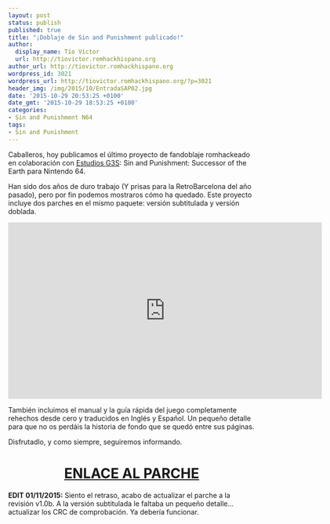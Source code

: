 ```yaml
---
layout: post
status: publish
published: true
title: "¡Doblaje de Sin and Punishment publicado!"
author:
  display_name: Tío Víctor
  url: http://tiovictor.romhackhispano.org
author_url: http://tiovictor.romhackhispano.org
wordpress_id: 3021
wordpress_url: http://tiovictor.romhackhispano.org/?p=3021
header_img: /img/2015/10/EntradaSAP02.jpg
date: '2015-10-29 20:53:25 +0100'
date_gmt: '2015-10-29 18:53:25 +0100'
categories:
- Sin and Punishment N64
tags:
- Sin and Punishment
---
```

Caballeros, hoy publicamos el último proyecto de fandoblaje romhackeado en colaboración 
con [Estudios G3S](http://www.estudiosg3s.com/): Sin and Punishment: Successor of the 
Earth para Nintendo 64.

Han sido dos años de duro trabajo (Y prisas para la RetroBarcelona del año pasado), pero 
por fin podemos mostraros cómo ha quedado. Este proyecto incluye dos parches en el mismo 
paquete: versión subtitulada y versión doblada.

<p style="text-align: center;"><iframe width="640" height="360" src="https://www.youtube-nocookie.com/embed/32nxXdVDGwY?rel=0" frameborder="0" allowfullscreen></iframe></p>

También incluimos el manual y la guía rápida del juego completamente rehechos desde cero 
y traducidos en Inglés y Español. Un pequeño detalle para que no os perdáis la historia de 
fondo que se quedó entre sus páginas.

Disfrutadlo, y como siempre, seguiremos informando.

<h1 style="text-align: center;"><a href="http://tiovictor.romhackhispano.org/sin-and-punishment-n64/descargar/" target="_blank">ENLACE AL PARCHE</a></h1>

**EDIT 01/11/2015:** Siento el retraso, acabo de actualizar el parche a la revisión v1.0b. 
A la versión subtitulada le faltaba un pequeño detalle... actualizar los CRC de comprobación. 
Ya debería funcionar.
